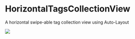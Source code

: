 HorizontalTagsCollectionView
============================

A horizontal swipe-able tag collection view using Auto-Layout

<img src="http://cl.ly/image/00052K0y0r0z/Image%202014-11-29%20at%207.17.17%20pm.png" />
